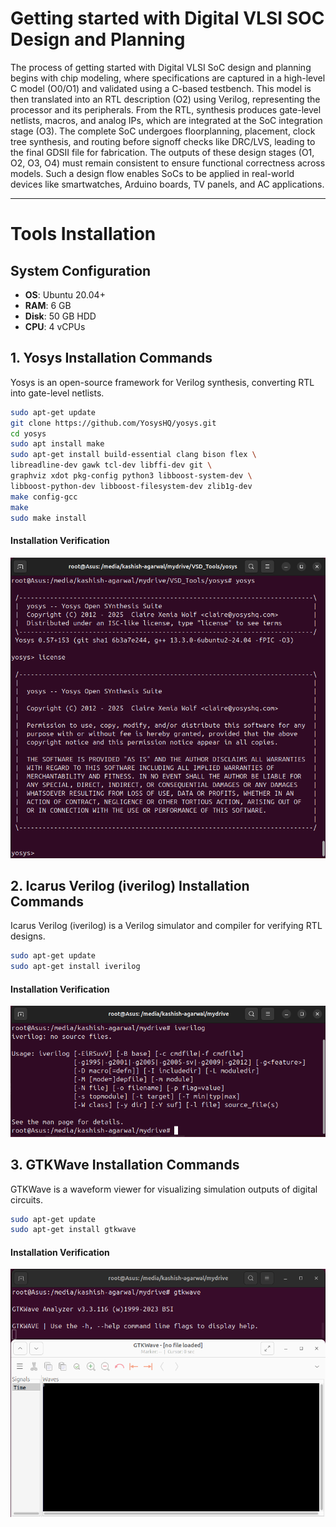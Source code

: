 # Getting started with Digital VLSI SOC Design and Planning
The process of getting started with Digital VLSI SoC design and planning begins with chip modeling, where specifications are captured in a high-level C model (O0/O1) and validated using a C-based testbench. This model is then translated into an RTL description (O2) using Verilog, representing the processor and its peripherals. From the RTL, synthesis produces gate-level netlists, macros, and analog IPs, which are integrated at the SoC integration stage (O3). The complete SoC undergoes floorplanning, placement, clock tree synthesis, and routing before signoff checks like DRC/LVS, leading to the final GDSII file for fabrication. The outputs of these design stages (O1, O2, O3, O4) must remain consistent to ensure functional correctness across models. Such a design flow enables SoCs to be applied in real-world devices like smartwatches, Arduino boards, TV panels, and AC applications.

---

# Tools Installation

## System Configuration
- **OS**: Ubuntu 20.04+
- **RAM**: 6 GB
- **Disk**: 50 GB HDD
- **CPU**: 4 vCPUs

## 1. Yosys Installation Commands
Yosys is an open-source framework for Verilog synthesis, converting RTL into gate-level netlists.
```bash
sudo apt-get update
git clone https://github.com/YosysHQ/yosys.git
cd yosys
sudo apt install make
sudo apt-get install build-essential clang bison flex \
libreadline-dev gawk tcl-dev libffi-dev git \
graphviz xdot pkg-config python3 libboost-system-dev \
libboost-python-dev libboost-filesystem-dev zlib1g-dev
make config-gcc
make
sudo make install
```

#### Installation Verification
![Yosys Screenshot](Screenshots/yosys_installed.png)

## 2. Icarus Verilog (iverilog) Installation Commands
Icarus Verilog (iverilog) is a Verilog simulator and compiler for verifying RTL designs.
```bash
sudo apt-get update
sudo apt-get install iverilog
```

#### Installation Verification
![iverilog Screenshot](Screenshots/iverilog_installed.png)

## 3. GTKWave Installation Commands
GTKWave is a waveform viewer for visualizing simulation outputs of digital circuits.
```bash
sudo apt-get update
sudo apt-get install gtkwave
```

#### Installation Verification
![gtkwave Screenshot](Screenshots/gtkwave_installed.png)
